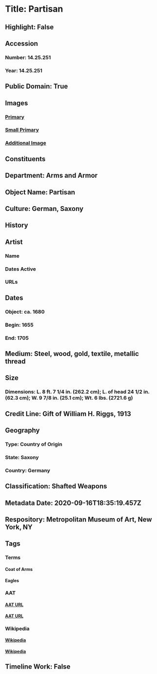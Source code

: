 # Title: Partisan
## Highlight: False
## Accession
### Number: 14.25.251
### Year: 14.25.251
## Public Domain: True
## Images
### [Primary](https://images.metmuseum.org/CRDImages/aa/original/14.25.251_002dec2014.jpg)
### [Small Primary](https://images.metmuseum.org/CRDImages/aa/web-large/14.25.251_002dec2014.jpg)
### [Additional Image](https://images.metmuseum.org/CRDImages/aa/original/14.25.251_003dec2014.jpg)
## Constituents
## Department: Arms and Armor
## Object Name: Partisan
## Culture: German, Saxony
## History
## Artist
### Name
### Dates Active
### URLs
## Dates
### Object: ca. 1680
### Begin: 1655
### End: 1705
## Medium: Steel, wood, gold, textile, metallic thread
## Size
### Dimensions: L. 8 ft. 7 1/4 in. (262.2 cm); L. of head 24 1/2 in. (62.3 cm); W. 9 7/8 in. (25.1 cm); Wt. 6 lbs. (2721.6 g)
## Credit Line: Gift of William H. Riggs, 1913
## Geography
### Type: Country of Origin
### State: Saxony
### Country: Germany
## Classification: Shafted Weapons
## Metadata Date: 2020-09-16T18:35:19.457Z
## Respository: Metropolitan Museum of Art, New York, NY
## Tags
### Terms
#### Coat of Arms
#### Eagles
### AAT
#### [AAT URL](http://vocab.getty.edu/page/aat/300126352)
#### [AAT URL](http://vocab.getty.edu/page/aat/300250049)
### Wikipedia
#### [Wikipedia]()
#### [Wikipedia]()
## Timeline Work: False
